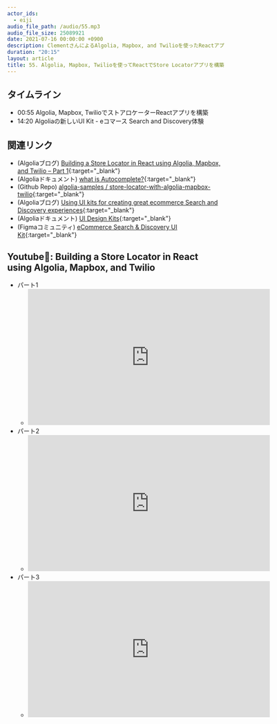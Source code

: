 ```yaml
---
actor_ids:
  - eiji
audio_file_path: /audio/55.mp3
audio_file_size: 25089921
date: 2021-07-16 00:00:00 +0900
description: ClementさんによるAlgolia, Mapbox, and Twilioを使ったReactアプリの開発、Algoliaのeコマース向けUI kit for Search and Discoveryについて話しました
duration: "20:15"
layout: article
title: 55. Algolia, Mapbox, Twilioを使ってReactでStore Locatorアプリを構築
---
```


## タイムライン

- 00:55 Algolia, Mapbox, TwilioでストアロケーターReactアプリを構築
- 14:20 Algoliaの新しいUI Kit - eコマース Search and Discovery体験

## 関連リンク

- (Algoliaブログ) [Building a Store Locator in React using Algolia, Mapbox, and Twilio – Part 1](https://www.algolia.com/blog/engineering/building-a-store-locator-in-react-using-algolia-mapbox-and-twilio-part-1/){:target="_blank"}
- (Algoliaドキュメント) [what is Autocomplete?](https://www.algolia.com/doc/ui-libraries/autocomplete/introduction/what-is-autocomplete/){:target="_blank"}
- (Github Repo) [algolia-samples / store-locator-with-algolia-mapbox-twilio](https://github.com/algolia-samples/store-locator-with-algolia-mapbox-twilio/){:target="_blank"}
- (Algoliaブログ) [Using UI kits for creating great ecommerce Search and Discovery experiences](https://www.algolia.com/blog/ecommerce/using-ui-kits-for-creating-great-ecommerce-search-and-discovery-experiences/){:target="_blank"}
- (Algoliaドキュメント) [UI Design Kits](https://www.algolia.com/doc/guides/solutions/ecommerce/ui-kits/){:target="_blank"}
- (Figmaコミュニティ) [eCommerce Search & Discovery UI Kit](https://www.figma.com/community/file/981543186947734892){:target="_blank"}
 
## Youtube: Building a Store Locator in React using Algolia, Mapbox, and Twilio 

- パート1
  - <iframe width="560" height="315" src="https://www.youtube.com/embed/KRzrHu_XVVY" title="YouTube video player" frameborder="0" allow="accelerometer; autoplay; clipboard-write; encrypted-media; gyroscope; picture-in-picture" allowfullscreen></iframe>
- パート2
  - <iframe width="560" height="315" src="https://www.youtube.com/embed/jyntg6hkKMs" title="YouTube video player" frameborder="0" allow="accelerometer; autoplay; clipboard-write; encrypted-media; gyroscope; picture-in-picture" allowfullscreen></iframe>
- パート3
  - <iframe width="560" height="315" src="https://www.youtube.com/embed/rKFMPYDwOn4" title="YouTube video player" frameborder="0" allow="accelerometer; autoplay; clipboard-write; encrypted-media; gyroscope; picture-in-picture" allowfullscreen></iframe>